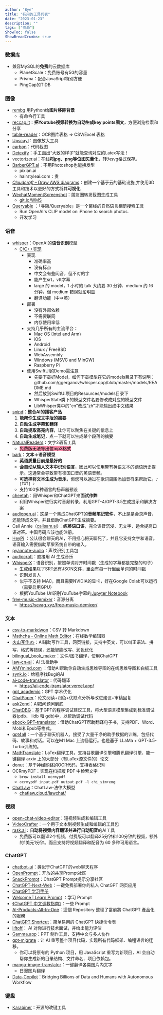 ```yaml
---
author: "Bye"
title: "有用的工具列表"
date: "2023-01-23"
description: ""
tags: ["资源"]
ShowToc: false
ShowBreadCrumbs: true
---
```

### 数据库
* 兼容MySQL的**免费**的云数据库 
	* PlanetScale：免费账号有5G的容量
	* Prisma：配合JavaSript特别方便
	* PingCap的TiDB

### 图像
* [rembg](https://github.com/danielgatis/rembg) 用Python给**图片移除背景** 
	* 有命令行工具
* [reccap.it](https://reccap.it/)：**把Youtube视频转换为自动生成key points图文**，方便浏览检索和分享  
* [table-reader](https://www.table-reader.com/image-to-excel)：OCR图片表格 => CSV/Excel 表格 
* [Upscayl](https://www.upscayl.org/)：图像放大工具 
* [carbon](https://carbon.now.sh/)：代码截图 
* [Detexify](https://detexify.kirelabs.org/classify.html)：手工画出“大致的样子”就能查询对应的Latex写法！ 
* [vectorizer.ai](https://vectorizer.ai/)：在线**将jpg、png等位图矢量化**，转为svg格式保存。 
* [BarberGPT.ai](https://www.barbergpt.ai)：不用Photoshop也能换发型 
	* pixian.ai
	* hairstyleai.com：贵
* [_Cloudcraft_ – Draw AWS diagrams](https://www.cloudcraft.co/)：创建一个基于云的基础设施,并使用3D工具和技术以更好的方式将其**可视化**
* [WechatMomentScreenshot](https://github.com/TransparentLC/WechatMomentScreenshot)：朋友圈转发截图生成工具 
	* [git.io/WMS](https://git.io/WMS "https://git.io/WMS")
* [Queryable](https://github.com/mazzzystar/Queryable) ：「寻隐/Queryable」是一个离线的自然语言相册搜索工具
	* Run OpenAI's CLIP model on iPhone to search photos.
	* 开发学习

### 语音
* [whisper](https://github.com/openai/whisper)：OpenAI的**语音识别**模型 
	* [C/C++实现](https://github.com/ggerganov/whisper.cpp)
		- 表现
			- 准确率高
			- 没有标点
			- 中文会有些同音，但不对的字
			- 能产生srt，vtt字幕
			- large 的 model，1 小时的 talk 大约要 30 分钟、medium 约 16 分钟，但 medium 错误就蛮明显
			- 翻译功能（中=>英）
		- 部署
			- 没有外部依赖  
			- 不需要联网  
			- 内存使用率低  
		- 支持几乎所有的主流平台：  
			* Mac OS (Intel and Arm)  
			* iOS  
			* Android  
			* Linux / FreeBSD  
			* WebAssembly  
			* Windows (MSVC and MinGW]  
			* Raspberry Pi
		* 使用SwiftUI的Demo需注意
			* 先要下载好Model，如何下载模型在它的models目录下有说明： github.com/ggerganov/whisper.cpp/blob/master/models/README.md  
			* 然后放到SwiftUI项目的Resources/models目录下  
			* WhisperState类下的模型文件名要修改成对应的模型文件  
			* LibWhisper类中的”en”改成”zh”才能输出成中文结果
* [snipd](https://www.snipd.com/)：**整合AI的播客产品** 
	1. **能帮你生成文字版的摘要**  
	2. **自动生成字幕和翻译**  
	3. **自动提取高亮内容**，让你可以聚焦在关键的信息上  
	4. **自动生成笔记**，点一下就可以生成某个段落的摘要
* [NaturalReaders](https://www.naturalreaders.com/online/)：文字2语音工具 
	* <mark style="background: #FF5582A6;">免费版无法导出位mp3格式</mark>
* [bark](https://github.com/suno-ai/bark)：**文本->语音模型** 
	* **英语质量目前是最好的**
	* **会自动从输入文本中识别语言**，因此可以使用带有英语文本的德语历史提示。这通常会导致带有德国口音的英语音频。
	* **可选择将文本生成为音乐**，但您可以通过在歌词周围添加音符来帮助它。`♪ [TXT] ♪`
	* 支持100多种语言的扬声器预设
* [cheetah](https://github.com/leetcode-mafia/cheetah)：用Whisper和ChatGPT来**面试作弊** 
	* 利用Whisper进行实时音频转录，利用GPT-4/GPT-3.5生成提示和解决方案
* [audiopen.ai](https://audiopen.ai/)：这是一个集成ChatGPT的**音频笔记软件**，不止是是会录声音，还能转成文字，并且借助ChatGPT生成摘要。 
* Call Annie（[callsam.ai](https://callsam.ai)）：**练英语口语**，完全语音沉浸、无文字，适合提高口语对答。中国号码应该也能注册。 
* [HeyPi](http://heypi.com/) ：公认很会聊天的AI，不用担心把天聊死了，并且它支持文字和语音。语音输入需要借助苹果系统自带的输入。
* [pyannote-audio](https://github.com/pyannote/pyannote-audio)：声纹识别工具包 
* [audiocraft](https://github.com/facebookresearch/audiocraft)：直接用 AI 生成音乐 
* [WhisperX](http://github.com/m-bain/whisperX)：语音识别，按照单词对齐时间戳（生成的字幕都是完整的句子） 
	* 生成结果除了SRT还有JSON文件，里面有每一行里面单词的时间戳
	* 识别发言人
	* 似乎不支持 MAC，而且需要NVIDIA的显卡，好在Google Colab可以运行（需要启用GPU）
	* 根据YouTube Url识别YouTube字幕的[Jupyter Notebook](http://github.com/JimLiu/whisper-subtitles/blob/main/whisperx_youtube_subtitle.ipynb)
* [free-music-demixer](https://github.com/sevagh/free-music-demixer)：音源分离 
	* https://sevag.xyz/free-music-demixer/ 

### 文本
* [csv-to-markdwon](https://tableconvert.com/csv-to-markdown)：CSV 转 Markdown 
* [Mathcha - Online Math Editor](https://www.mathcha.io/)：在线数学编辑器 
* [火山写作✍️](https://writingo.net/home)：AI辅助写作工具，网页链接，支持中英文，可以纠正语法、拼写、格式等错误，还能智能改写、润色优化 
* [bilingual_book_maker](https://github.com/yihong0618/bilingual_book_maker)：文件/图书翻译，使用ChatGPT 
* [law-cn-ai](https://github.com/lvwzhen/law-cn-ai)：AI 法律助手 
* [AMYmind.com](https://amymind.com/) ：借助AI帮助你自动生成思维导图的在线思维导图和白板工具 
* [synk.io](https://snyk.io/)：给程序找Bug的AI 
* [ai-code-translator](https://github.com/mckaywrigley/ai-code-translator)：代码翻译 
	* https://ai-code-translator.vercel.app/
* [gpt_academic](https://github.com/binary-husky/gpt_academic)：GPT 学术优化 
* [ChatPaper](https://github.com/kaixindelele/ChatPaper)：论文阅读+润色+优缺点分析与改进建议+审稿回复 
* [ask2end](https://ask2end.com/)：AI把问题问到底
* [ChatDBG](https://github.com/plasma-umass/ChatDBG)：基于GPT的程序调试建议工具，将大型语言模型集成到标准调试器(pdb、 lldb 和 gdb)中，以帮助调试代码 
* [ebook-GPT-translator](https://github.com/jesselau76/ebook-GPT-translator)：借助ChatGPT帮助翻译电子书，支持PDF、Word、Mobi和Epub等格式。 
* [gpt4all](https://github.com/nomic-ai/gpt4all)：一个基于聊天机器人，接受了大量干净的助手数据的训练，包括代码、故事和对话。可以在M1 Mac 上流畅运行。也是基于 LLaMa + GPT-3.5-Turbo训练的。 
* [MathTranslate](https://github.com/SUSYUSTC/MathTranslate)：LaTex翻译工具，支持谷歌翻译引擎和腾讯翻译引擎，能一键翻译 arxiv 上的大部分（有LaTex源文件的）论文 
* [donut](https://github.com/clovaai/donut)：基于神经网络的OCR代码，支持表格识别 
* OCRmyPDF：实现在扫描版 PDF 中检索文字  
	* `brew install ocrmypdf`
	* `ocrmypdf input.pdf output.pdf -l chi_sim+eng`
* [ChatLaw](https://github.com/PKU-YuanGroup/ChatLaw)：ChatLaw-法律大模型 
	* [chatlaw.cloud/lawchat/](https://chatlaw.cloud/lawchat/ "https://chatlaw.cloud/lawchat/")

### 视频
* [open-chat-video-editor](https://github.com/SCUTlihaoyu/open-chat-video-editor)：短视频生成和编辑工具 
* [VideoCrafter](https://github.com/VideoCrafter/VideoCrafter)：一个用于文本到视频生成和编辑的工具包 
* [rask.ai](https://www.rask.ai/)：**自动将视频内容翻译并进行自动配音**的AI工具 
	* 免费版可以翻译2个视频，付费版可以翻译25分钟和100分钟的视频，额外的1美元1分钟。而且支持将视频翻译和配音为 60 多种可用语言。

### ChatGPT
* [chatbot-ui](https://github.com/mckaywrigley/chatbot-ui)：类似于ChatGPT的web聊天程序 
* [OpenPrompt](https://openprompt.co/#)：开放的共享Prompt社区 
* [SnackPrompt](https://snackprompt.com/)：ChatGPT Prompt提示分享社区 
* [ChatGPT-Next-Web](https://github.com/Yidadaa/ChatGPT-Next-Web)：一键免费部署你的私人 ChatGPT 网页应用 
* [ChatGPT 学习手册](https://nujuo8y1qx.feishu.cn/docx/AdqEdlT52oBiawx6Vv2cc89DnLb) 
* [Welcome | Learn Prompt](https://www.learnprompt.pro/docs/intro) ：学习 Prompt 
* [《ChatGPT 中文调教指南》](https://chatguide.plexpt.com/?continueFlag=91c65c17ba3b6d83808143f06a0d8abc)：一些 Prompt 
* [AI-Products-All-In-One](https://github.com/TheExplainthis/AI-Products-All-In-One)：這個 Repository 整理了當前將 ChatGPT 產品化的服務 
* [ChatGPT Shortcut](https://www.aishort.top/)：简单易用的 ChatGPT 快捷命令表
* [liftoff](https://github.com/Tameyer41/liftoff)： AI 对你进行技术面试，并给出能力评估 
* [Gamma.app](https://gamma.app/)：PPT 制作工具，支持中文与多人协作 
* [gpt-migrate](https://github.com/0xpayne/gpt-migrate)：让 AI 重写整个项目代码，实现所有代码框架、编程语言的迁移。 
	* 你可以将原有的 Python 项目，用 JavaScript 重写为新项目，AI 会自动帮你生成新的目录结构、文件命名、项目依赖包。
* [manga-image-translator](https://github.com/zyddnys/manga-image-translator)：一键翻译各类图片内文字 
	* 日漫图片翻译
* [Data-Copilot](https://github.com/zwq2018/Data-Copilot)：Bridging Billions of Data and Humans with Autonomous Workflow

### 键盘
* [Karabiner](https://sspai.com/link?target=https%3A%2F%2Fpqrs.org%2Fosx%2Fkarabiner%2F)：开源的改键工具 
